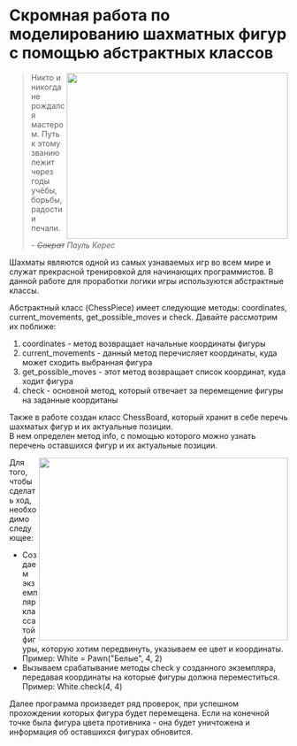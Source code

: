 # Скромная работа по моделированию шахматных фигур с помощью абстрактных классов
<img align="right" src="https://github.com/user-attachments/assets/df377d02-c989-46ff-b301-ba2745fe85d2" width="400" height="300">

> Никто и никогда не рождался мастером. Путь к этому званию \
> лежит через годы учёбы, борьбы, радости и печали.
>
> *- ~~Сократ~~ Пауль Керес* 

Шахматы являются одной из самых узнаваемых игр во всем мире и служат прекрасной тренировкой для начинающих программистов. 
В данной работе для проработки логики игры используются абстрактные классы. 

Абстрактный класс (ChessPiece) имеет следующие методы: coordinates, current_movements, get_possible_moves и check. Давайте рассмотрим их поближе: 
1. coordinates - метод возвращает начальные координаты фигуры
2. current_movements - данный метод перечисляет координаты, куда может сходить выбранная фигура 
3. get_possible_moves - этот метод возвращает список координат, куда ходит фигура
4. check - основной метод, который отвечает за перемещение фигуры на заданные коордитаны

Также в работе создан класс ChessBoard, который хранит в себе перечь шахматых фигур и их актуальные позиции. \
В нем определен метод info, с помощью которого можно узнать перечень оставшихся фигур и их актуальные позиции.

<img align="right" src="https://github.com/user-attachments/assets/439d91f8-a425-4422-be17-010a629cc6d2" width="450" height="330">

Для того, чтобы сделать ход, необходимо следующее:
+ Создаем экземпляр класса той фигуры, которую хотим передвинуть, указываем ее цвет и координаты. \
Пример: White = Pawn("Белые", 4, 2)
+ Вызываем срабатывание методы check у созданного экземпляра, передавая координаты на которые фигуры должна переместиться. \
Пример: White.check(4, 4)

Далее программа произведет ряд проверок, при успешном прохождении которых фигура будет перемещена. 
Если на конечной точке была фигура цвета противника - она будет уничтожена и информация об оставшихся фигурах обновится.
